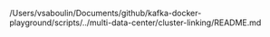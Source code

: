/Users/vsaboulin/Documents/github/kafka-docker-playground/scripts/../multi-data-center/cluster-linking/README.md